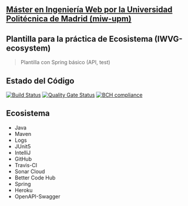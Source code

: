 ## [Máster en Ingeniería Web por la Universidad Politécnica de Madrid (miw-upm)](http://miw.etsisi.upm.es)
## Plantilla para la práctica de Ecosistema (IWVG-ecosystem)
> Plantilla con Spring básico (API, test) 
## Estado del Código
[![Build Status](https://travis-ci.org/alu0100819847/iwvg-ecosystem-carlos-castro-garcia.svg?branch=develop)](https://travis-ci.org/alu0100819847/iwvg-ecosystem-carlos-castro-garcia)
[![Quality Gate Status](https://sonarcloud.io/api/project_badges/measure?project=es.upm.miw%3Aiwvg-ecosystem-carlos-castro-garcia&metric=alert_status)](https://sonarcloud.io/dashboard?id=es.upm.miw%3Aiwvg-ecosystem-carlos-castro-garcia)
[![BCH compliance](https://bettercodehub.com/edge/badge/alu0100819847/iwvg-ecosystem-carlos-castro-garcia?branch=develop)](https://bettercodehub.com/)

## Ecosistema
* Java
* Maven
* Logs
* JUnit5
* IntelliJ
* GitHub
* Travis-CI
* Sonar Cloud
* Better Code Hub
* Spring
* Heroku
* OpenAPI-Swagger
